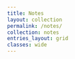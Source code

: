 ```yaml
---
title: Notes
layout: collection
permalink: /notes/
collection: notes
entries_layout: grid
classes: wide
---
```

